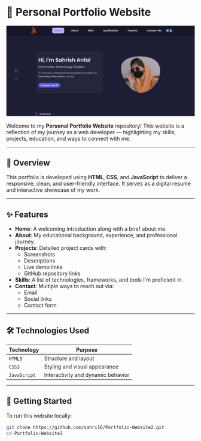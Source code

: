 # 💼 Personal Portfolio Website

![Portfolio](https://github.com/sahri16/Portfolio-Website2/blob/b6ff4bd9c5b8b56aa9fda359c9d34be5083fb1f5/assets/img/Screenshot%202025-07-01%20133538.png)

Welcome to my **Personal Portfolio Website** repository! This website is a reflection of my journey as a web developer — highlighting my skills, projects, education, and ways to connect with me.

---

## 📌 Overview

This portfolio is developed using **HTML**, **CSS**, and **JavaScript** to deliver a responsive, clean, and user-friendly interface. It serves as a digital resume and interactive showcase of my work.

---

## ✨ Features

- **Home**: A welcoming introduction along with a brief about me.
- **About**: My educational background, experience, and professional journey.
- **Projects**: Detailed project cards with:
  - Screenshots  
  - Descriptions  
  - Live demo links  
  - GitHub repository links  
- **Skills**: A list of technologies, frameworks, and tools I'm proficient in.
- **Contact**: Multiple ways to reach out via:
  - Email  
  - Social links  
  - Contact form  

---

## 🛠️ Technologies Used

| Technology   | Purpose                            |
|--------------|------------------------------------|
| `HTML5`      | Structure and layout               |
| `CSS3`       | Styling and visual appearance      |
| `JavaScript` | Interactivity and dynamic behavior |

---

## 🚀 Getting Started

To run this website locally:

```bash
git clone https://github.com/sahri16/Portfolio-Website2.git
cd Portfolio-Website2
